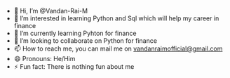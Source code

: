 - 👋 Hi, I’m @Vandan-Rai-M
- 👀 I’m interested in learning Python and Sql which will help my career in finance
- 🌱 I’m currently learning Pyhton for finance 
- 💞️ I’m looking to collaborate on Python for finance
- 📫 How to reach me, you can mail me on vandanraimofficial@gmail.com  
- 😄 Pronouns: He/Him
- ⚡ Fun fact: There is nothing fun about me

<!---
Vandan-Rai-M/Vandan-Rai-M is a ✨ special ✨ repository because its `README.md` (this file) appears on your GitHub profile.
You can click the Preview link to take a look at your changes.
--->
